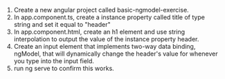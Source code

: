1. Create a new angular project called basic-ngmodel-exercise.
2. In app.component.ts, create a instance property called title of type string and set it equal to "header"
3. In app.component.html, create an h1 element and use string interpolation to output the value of the instance property header.
4. Create an input element that implements two-way data binding, ngModel, that will dynamically change the header's value for whenever you type into the input field.
5. run ng serve to confirm this works.
